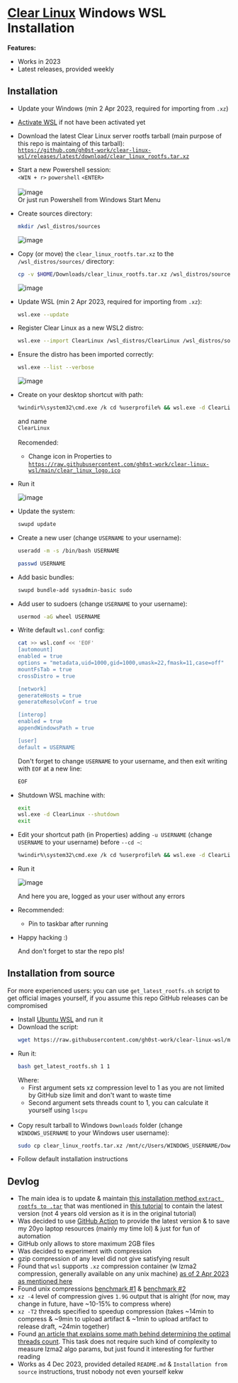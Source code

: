 # [Clear Linux](https://www.clearlinux.org/) Windows WSL Installation
**Features:**
- Works in 2023
- Latest releases, provided weekly

## Installation
- Update your Windows (min 2 Apr 2023, required for importing from `.xz`)
- [Activate WSL](https://learn.microsoft.com/en-us/windows/wsl/install) if not have been activated yet

- Download the latest Clear Linux server rootfs tarball (main purpose of this repo is maintaing of this tarball):
  <br>[`https://github.com/gh0st-work/clear-linux-wsl/releases/latest/download/clear_linux_rootfs.tar.xz`](https://github.com/gh0st-work/clear-linux-wsl/releases/latest/download/clear_linux_rootfs.tar.xz)
  
- Start a new Powershell session:
  <br>`<WIN + r>` `powershell` `<ENTER>`
  <br><br>![image](https://github.com/gh0st-work/clear-linux-wsl/assets/59336046/e930276e-6fac-4762-8303-a9389e64b8b9)
  <br>Or just run Powershell from Windows Start Menu

- Create sources directory:
  ```bash
  mkdir /wsl_distros/sources
  ```
  ![image](https://github.com/gh0st-work/clear-linux-wsl/assets/59336046/014706e1-78e2-4cfc-8c58-d73de0423692)


- Copy (or move) the `clear_linux_rootfs.tar.xz` to the `/wsl_distros/sources/` directory:
  ```bash
  cp -v $HOME/Downloads/clear_linux_rootfs.tar.xz /wsl_distros/sources/
  ```
  ![image](https://github.com/gh0st-work/clear-linux-wsl/assets/59336046/0761ca8f-2860-46ad-b98a-54ca99a1b866)


- Update WSL (min 2 Apr 2023, required for importing from `.xz`):
  ```bash
  wsl.exe --update
  ```

- Register Clear Linux as a new WSL2 distro:
  ```bash
  wsl.exe --import ClearLinux /wsl_distros/ClearLinux /wsl_distros/sources/clear_linux_rootfs.tar.xz --version 2
  ```

- Ensure the distro has been imported correctly:
  ```bash
  wsl.exe --list --verbose
  ```
  ![image](https://github.com/gh0st-work/clear-linux-wsl/assets/59336046/c6323f37-a4f3-4224-bf5f-721fd9108c1e)


- Create on your desktop shortcut with path:
  ```bash
  %windir%\system32\cmd.exe /k cd %userprofile% && wsl.exe -d ClearLinux --cd ~
  ```
  and name
  <br>`ClearLinux`
  <br><br>Recomended:
    - Change icon in Properties to [`https://raw.githubusercontent.com/gh0st-work/clear-linux-wsl/main/clear_linux_logo.ico`](https://raw.githubusercontent.com/gh0st-work/clear-linux-wsl/main/clear_linux_logo.ico)
- Run it

  ![image](https://github.com/gh0st-work/clear-linux-wsl/assets/59336046/0d461f3e-0c62-4d80-8345-5a971e4499f5)



- Update the system:
  ```bash
  swupd update
  ```

- Create a new user (change `USERNAME` to your username):
  ```bash
  useradd -m -s /bin/bash USERNAME
  ```
  ```bash
  passwd USERNAME
  ```

- Add basic bundles: 
  ```bash
  swupd bundle-add sysadmin-basic sudo
  ```

- Add user to sudoers (change `USERNAME` to your username):
  ```bash
  usermod -aG wheel USERNAME
  ```

- Write default `wsl.conf` config:
  ```bash
  cat >> wsl.conf << 'EOF'
  [automount]
  enabled = true
  options = "metadata,uid=1000,gid=1000,umask=22,fmask=11,case=off"
  mountFsTab = true
  crossDistro = true
  
  [network]
  generateHosts = true
  generateResolvConf = true
  
  [interop]
  enabled = true
  appendWindowsPath = true
  
  [user]
  default = USERNAME
  ```
  Don't forget to change `USERNAME` to your username, and then exit writing with `EOF` at a new line:
  ```bash
  EOF
  ```

- Shutdown WSL machine with:
  ```bash
  exit
  wsl.exe -d ClearLinux --shutdown
  exit
  ```
  
- Edit your shortcut path (in Properties) adding `-u USERNAME` (change `USERNAME` to your username) before `--cd ~`:
  ```bash
  %windir%\system32\cmd.exe /k cd %userprofile% && wsl.exe -d ClearLinux -u USERNAME --cd ~
  ```

- Run it

  ![image](https://github.com/gh0st-work/clear-linux-wsl/assets/59336046/d2f51814-d660-43f0-a09e-24163aadcc72)

  And here you are, logged as your user without any errors

- Recommended:
  - Pin to taskbar after running

- Happy hacking :)

  And don't forget to star the repo pls!

## Installation from source
For more experienced users: you can use `get_latest_rootfs.sh` script to get official images yourself, if you assume this repo GitHub releases can be compromised
- Install [Ubuntu WSL](https://www.microsoft.com/store/productId/9PDXGNCFSCZV) and run it
- Download the script:
  ```bash
  wget https://raw.githubusercontent.com/gh0st-work/clear-linux-wsl/main/get_latest_rootfs.sh
  ```
- Run it:
  ```bash
  bash get_latest_rootfs.sh 1 1
  ```
  Where:
  - First argument sets xz compression level to 1 as you are not limited by GitHub size limit and don't want to waste time
  - Second argument sets threads count to 1, you can calculate it yourself using `lscpu`
  <br>
- Copy result tarball to Windows `Downloads` folder (change `WINDOWS_USERNAME` to your Windows user username):
  ```bash
  sudo cp clear_linux_rootfs.tar.xz /mnt/c/Users/WINDOWS_USERNAME/Downloads/
  ```
- Follow default installation instructions

## Devlog
- The main idea is to update & maintain [this installation method `extract rootfs to .tar`](https://community.clearlinux.org/t/rootfs-for-wsl-gitlab/1302) that was mentioned in [this tutorial](https://community.clearlinux.org/t/tutorial-clearlinux-on-wsl2/1835) to contain the latest version (not 4 years old version as it is in the original tutorial)
- Was decided to use [GitHub Action](https://github.com/gh0st-work/clear-linux-wsl/blob/main/.github/workflows/ci.yaml) to provide the latest version & to save my 20yo laptop resources (mainly my time lol) & just for fun of automation
- GitHub only allows to store maximum 2GB files
- Was decided to experiment with compression
- gzip compression of any level did not give satisfying result
- Found that `wsl` supports `.xz` compression container (w lzma2 compression, generally available on any unix machine) [as of 2 Apr 2023 as mentioned here](https://github.com/microsoft/WSL/issues/6056#issuecomment-1493423070)
- Found unix compressions [benchmark #1](https://stephane.lesimple.fr/blog/lzop-vs-compress-vs-gzip-vs-bzip2-vs-lzma-vs-lzma2xz-benchmark-reloaded/) & [benchmark #2](https://www.rootusers.com/gzip-vs-bzip2-vs-xz-performance-comparison/)
- `xz -4` level of compression gives `1.9G` output that is alright (for now, may change in future, have ~10-15% to compress where)
- `xz -T2` threads specified to speedup compression (takes ~14min to compress & ~9min to upload artifact & ~1min to upload artifact to release draft, ~24min together)
- Found [an article that explains some math behind determining the optimal threads count](https://pavelkazenin.wordpress.com/2014/08/02/optimal-number-of-threads-in-parallel-computing/). This task does not require such kind of complexity to measure lzma2 algo params, but just found it interesting for further reading
- Works as 4 Dec 2023, provided detailed `README.md` & `Installation from source` instructions, trust nobody not even yourself kekw
